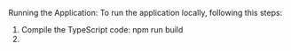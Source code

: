Running the Application:
To run the application locally, following this steps:
 1. Compile the TypeScript code:
  npm run build
 2. 
